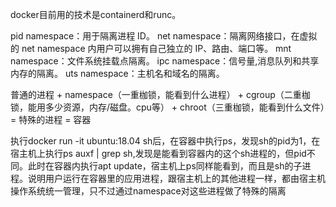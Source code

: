 docker目前用的技术是containerd和runc。



pid namespace：用于隔离进程 ID。 net namespace：隔离网络接口，在虚拟的 net namespace 内用户可以拥有自己独立的 IP、路由、端口等。 mnt namespace：文件系统挂载点隔离。 ipc namespace：信号量,消息队列和共享内存的隔离。 uts namespace：主机名和域名的隔离。



普通的进程 + namespace（一重枷锁，能看到什么进程） +  cgroup（二重枷锁，能用多少资源，内存/磁盘。cpu等） +  chroot（三重枷锁，能看到什么文件）= 特殊的进程  = 容器

执行docker run -it ubuntu:18.04 sh后，在容器中执行ps，发现sh的pid为1，在宿主机上执行ps auxf | grep sh,发现是能看到容器内的这个sh进程的，但pid不同。此时在容器内执行apt update，宿主机上ps同样能看到，而且是sh的子进程。说明用户运行在容器里的应用进程，跟宿主机上的其他进程一样，都由宿主机操作系统统一管理，只不过通过namespace对这些进程做了特殊的隔离